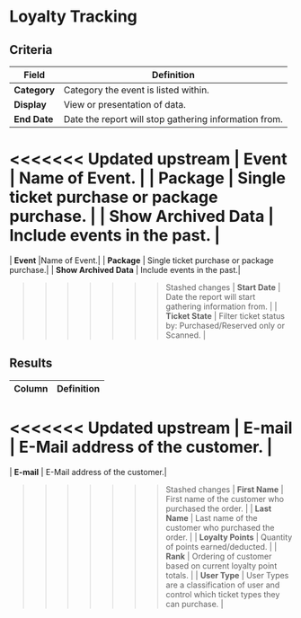 # Loyalty Tracking

## Criteria

| **Field** | **Definition** |
| --- | --- |
| **Category** | Category the event is listed within. |
| **Display** | View or presentation of data. |
| **End Date** | Date the report will stop gathering information from. |
<<<<<<< Updated upstream
| **Event** | Name of Event. |
| Package | Single ticket purchase or package purchase. |
| Show Archived Data | Include events in the past. |
=======
| **Event** |Name of Event.|
| **Package** | Single ticket purchase or package purchase.|
| **Show Archived Data** | Include events in the past.|
>>>>>>> Stashed changes
| **Start Date** | Date the report will start gathering information from. |
| **Ticket State** | Filter ticket status by: Purchased/Reserved only or Scanned. |

## Results

| **Column** | **Definition** |
| --- | --- |
<<<<<<< Updated upstream
| E-mail | E-Mail address of the customer. |
=======
| **E-mail** | E-Mail address of the customer.|
>>>>>>> Stashed changes
| **First Name** | First name of the customer who purchased the order. |
| **Last Name** | Last name of the customer who purchased the order. |
| **Loyalty Points** | Quantity of points earned/deducted. |
| **Rank** | Ordering of customer based on current loyalty point totals. |
| **User Type** | User Types are a classification of user and control which ticket types they can purchase. |
